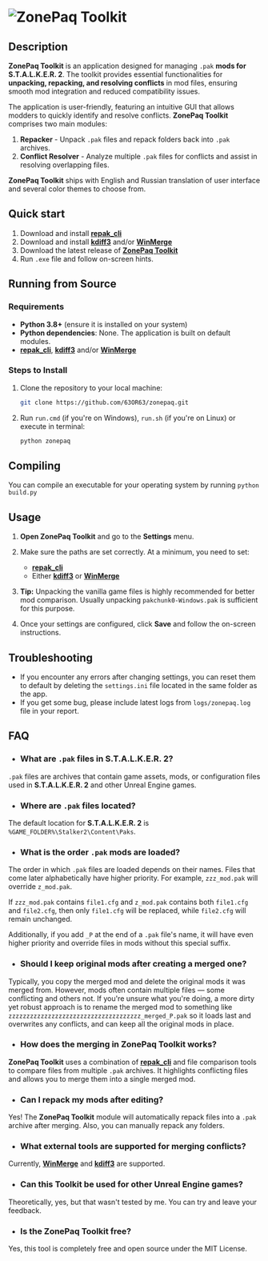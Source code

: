 # ![ZonePaq Toolkit](https://github.com/user-attachments/assets/c95e5cd9-1ead-4248-88d0-7c4e65e24cc4)

## Description

**ZonePaq Toolkit** is an application designed for managing `.pak` **mods for S.T.A.L.K.E.R. 2**. The toolkit provides essential functionalities for **unpacking, repacking, and resolving conflicts** in mod files, ensuring smooth mod integration and reduced compatibility issues.

The application is user-friendly, featuring an intuitive GUI that allows modders to quickly identify and resolve conflicts. **ZonePaq Toolkit** comprises two main modules:

1. **Repacker** - Unpack `.pak` files and repack folders back into `.pak` archives.
2. **Conflict Resolver** - Analyze multiple `.pak` files for conflicts and assist in resolving overlapping files.

**ZonePaq Toolkit** ships with English and Russian translation of user interface and several color themes to choose from.

## Quick start

1. Download and install **[repak_cli](https://github.com/trumank/repak/releases)**
2. Download and install **[kdiff3](https://sourceforge.net/projects/kdiff3/files)** and/or **[WinMerge](https://winmerge.org/downloads)**
3. Download the latest release of **[ZonePaq Toolkit](https://github.com/63OR63/zonepaq/releases)**
4. Run `.exe` file and follow on-screen hints.

## Running from Source

### Requirements

- **Python 3.8+** (ensure it is installed on your system)
- **Python dependencies**: None. The application is built on default modules.
- **[repak_cli](https://github.com/trumank/repak)**, **[kdiff3](https://kdiff3.sourceforge.net)** and/or **[WinMerge](https://winmerge.org)**

### Steps to Install

1. Clone the repository to your local machine:

    ```bash
    git clone https://github.com/63OR63/zonepaq.git
    ```

2. Run `run.cmd` (if you're on Windows), `run.sh` (if you're on Linux) or execute in terminal:

    ```bash
    python zonepaq
    ```

## Compiling

You can compile an executable for your operating system by running `python build.py`

## Usage

1. **Open ZonePaq Toolkit** and go to the **Settings** menu.

2. Make sure the paths are set correctly. At a minimum, you need to set:
    - **[repak_cli](https://github.com/trumank/repak)**
    - Either **[kdiff3](https://kdiff3.sourceforge.net)** or **[WinMerge](https://winmerge.org)**

3. **Tip:** Unpacking the vanilla game files is highly recommended for better mod comparison. Usually unpacking `pakchunk0-Windows.pak` is sufficient for this purpose.

4. Once your settings are configured, click **Save** and follow the on-screen instructions.

## Troubleshooting

- If you encounter any errors after changing settings, you can reset them to default by deleting the `settings.ini` file located in the same folder as the app.
- If you get some bug, please include latest logs from `logs/zonepaq.log` file in your report.

## FAQ

- ### What are `.pak` files in S.T.A.L.K.E.R. 2?

`.pak` files are archives that contain game assets, mods, or configuration files used in **S.T.A.L.K.E.R. 2** and other Unreal Engine games.

- ### Where are `.pak` files located?

The default location for **S.T.A.L.K.E.R. 2** is `%GAME_FOLDER%\Stalker2\Content\Paks`.

- ### What is the order `.pak` mods are loaded?

The order in which `.pak` files are loaded depends on their names. Files that come later alphabetically have higher priority. For example, `zzz_mod.pak` will override `z_mod.pak`.

If `zzz_mod.pak` contains `file1.cfg` and `z_mod.pak` contains both `file1.cfg` and `file2.cfg`, then only `file1.cfg` will be replaced, while `file2.cfg` will remain unchanged.

Additionally, if you add `_P` at the end of a `.pak` file's name, it will have even higher priority and override files in mods without this special suffix.

- ### Should I keep original mods after creating a merged one?

Typically, you copy the merged mod and delete the original mods it was merged from. However, mods often contain multiple files — some conflicting and others not. If you're unsure what you're doing, a more dirty yet robust approach is to rename the merged mod to something like `zzzzzzzzzzzzzzzzzzzzzzzzzzzzzzzzzzzzz_merged_P.pak` so it loads last and overwrites any conflicts, and can keep all the original mods in place.

- ### How does the merging in **ZonePaq Toolkit** works?

**ZonePaq Toolkit** uses a combination of **[repak_cli](https://github.com/trumank/repak)** and file comparison tools to compare files from multiple `.pak` archives. It highlights conflicting files and allows you to merge them into a single merged mod.

- ### Can I repack my mods after editing?

Yes! The **ZonePaq Toolkit** module will automatically repack files into a `.pak` archive after merging. Also, you can manually repack any folders.

- ### What external tools are supported for merging conflicts?

Currently, **[WinMerge](https://winmerge.org)** and **[kdiff3](https://kdiff3.sourceforge.net)** are supported.

- ### Can this Toolkit be used for other Unreal Engine games?

Theoretically, yes, but that wasn't tested by me. You can try and leave your feedback.

- ### Is the ZonePaq Toolkit free?

Yes, this tool is completely free and open source under the MIT License.
